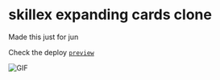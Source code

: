 # skillex expanding cards clone

Made this just for jun

Check the deploy [`preview`](https://expanding-cards.walisontsx.com//)

![GIF](https://github.com/Wtheodoro/expanding-cards-ui/blob/main/public/gifs/2022-11-18%2015.35.51.gif)
